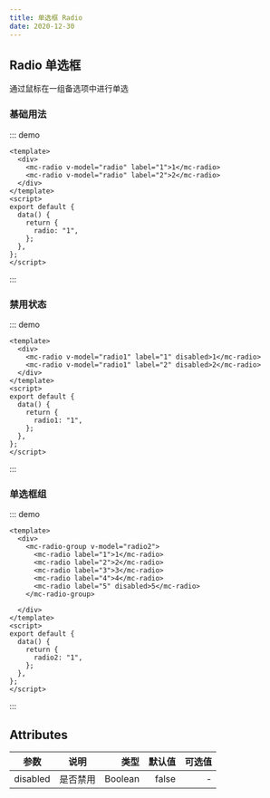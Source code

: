 ```yaml
---
title: 单选框 Radio
date: 2020-12-30
---
```


## Radio 单选框

通过鼠标在一组备选项中进行单选

### 基础用法

::: demo

```vue
<template>
  <div>
    <mc-radio v-model="radio" label="1">1</mc-radio>
    <mc-radio v-model="radio" label="2">2</mc-radio>
  </div>
</template>
<script>
export default {
  data() {
    return {
      radio: "1",
    };
  },
};
</script>
```

:::

### 禁用状态

::: demo

```vue
<template>
  <div>
    <mc-radio v-model="radio1" label="1" disabled>1</mc-radio>
    <mc-radio v-model="radio1" label="2" disabled>2</mc-radio>
  </div>
</template>
<script>
export default {
  data() {
    return {
      radio1: "1",
    };
  },
};
</script>
```

:::
### 单选框组

::: demo

```vue
<template>
  <div>
    <mc-radio-group v-model="radio2">
      <mc-radio label="1">1</mc-radio>
      <mc-radio label="2">2</mc-radio>
      <mc-radio label="3">3</mc-radio>
      <mc-radio label="4">4</mc-radio>
      <mc-radio label="5" disabled>5</mc-radio>
    </mc-radio-group>

  </div>
</template>
<script>
export default {
  data() {
    return {
      radio2: "1",
    };
  },
};
</script>
```

:::

## Attributes

| 参数      |         说明         |    类型 | 默认值 | 可选值 |
| --------- | :------------------: | ------: | -----: | -----: |
| disabled  |       是否禁用       | Boolean |  false |      - |
